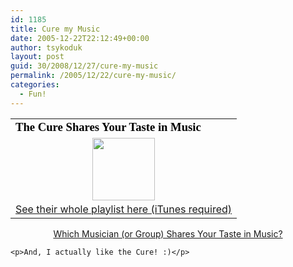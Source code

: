 ```yaml
---
id: 1185
title: Cure my Music
date: 2005-12-22T22:12:49+00:00
author: tsykoduk
layout: post
guid: 30/2008/12/27/cure-my-music
permalink: /2005/12/22/cure-my-music/
categories:
  - Fun!
---
```

<table width=350 align=center border=0 cellspacing=0 cellpadding=2><tr><td>
<font face="Georgia, Times New Roman, Times, serif" style='color:black; font-size: 14pt;'>
<strong>The Cure Shares Your Taste in Music</strong>
</font></td></tr>
<tr><td>
<center><img src="http://images.blogthings.com/whichmusiciansharesyourtasteinmusicquiz/the-cure.jpg" height="100" width="100"/>
<font color="#000000">
<a href="http://click.linksynergy.com/fs-bin/click?id=CkIfgYlVpZA&#38;offerid=78941.462765450&#38;type=10&#38;subid="><br />
See their whole playlist here (iTunes required)<br />
</a>
</font></center></td></tr></table>
<div align="center"><a href="http://www.blogthings.com/whichmusiciansharesyourtasteinmusicquiz/">Which Musician (or Group) Shares Your Taste in Music?</a></div>

	<p>And, I actually like the Cure! :)</p>